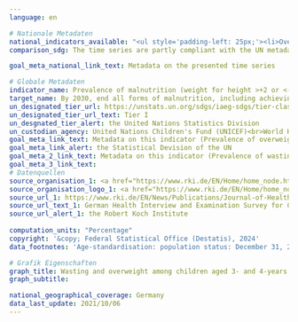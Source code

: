 ```yaml
---
language: en    

# Nationale Metadaten    
national_indicators_available: "<ul style='padding-left: 25px;'><li>Overweight</li> <li> Wasting</li></ul>"    
comparison_sdg: The time series are partly compliant with the UN metadata.    

goal_meta_national_link_text: Metadata on the presented time series    

# Globale Metadaten    
indicator_name: Prevalence of malnutrition (weight for height >+2 or <-2 standard deviation from the median of the WHO Child Growth Standards) among children under 5 years of age, by type (wasting and overweight)    
target_name: By 2030, end all forms of malnutrition, including achieving, by 2025, the internationally agreed targets on stunting and wasting in children under 5 years of age, and address the nutritional needs of adolescent girls, pregnant and lactating women and older persons    
un_designated_tier_url: https://unstats.un.org/sdgs/iaeg-sdgs/tier-classification/    
un_designated_tier_url_text: Tier I    
un_desgnated_tier_alert: the United Nations Statistics Division    
un_custodian_agency: United Nations Children's Fund (UNICEF)<br>World Health Organization (WHO)    
goal_meta_link_text: Metadata on this indicator (Prevalence of overweight)    
goal_meta_link_alert: the Statistical Devision of the UN    
goal_meta_2_link_text: Metadata on this indicator (Prevalence of wasting)    
goal_meta_3_link_text:         
# Datenquellen
source_organisation_1: <a href="https://www.rki.de/EN/Home/home_node.html" target="_blank" onclick="return confirm_alert('the Robert Koch Institute','En');" title="Click here to go to the website of the organisation Robert Koch Institute."> Robert Koch Institute </a>
source_organisation_logo_1: <a href="https://www.rki.de/EN/Home/home_node.html" target="_blank" onclick="return confirm_alert('the Robert Koch Institute','En');"><img src="https://sdg-indikatoren.de/public/OrgImgEn/rki.png" alt="Logo rki" style="height:60px; width:148px"/></a>
source_url_1: https://www.rki.de/EN/News/Publications/Journal-of-Health-Monitoring/Issues/2018/JoHM_en_Inhalt_18_01.html?nn=16780210
source_url_text_1: German Health Interview and Examination Survey for Children and Adolescents (KiGGS) – KiGGS Wave 2
source_url_alert_1: the Robert Koch Institute
    
computation_units: "Percentage"    
copyright: '&copy; Federal Statistical Office (Destatis), 2024'    
data_footnotes: 'Age-standardisation: population status: December 31, 2015.<br>• The data 2003-2006 is based on a special evaluation and are not publicly available.<br>• WHO: World Health Organization.'    

# Grafik Eigenschaften    
graph_title: Wasting and overweight among children aged 3- and 4-years
graph_subtitle:     

national_geographical_coverage: Germany    
data_last_update: 2021/10/06    
---
```


<span></span>